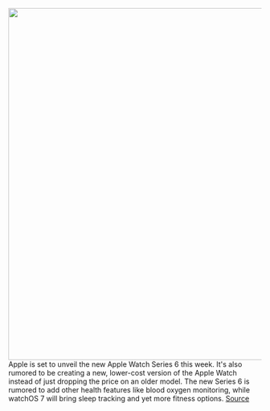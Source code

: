 <img src='https://cdn.vox-cdn.com/thumbor/VqQs569pmOR0qrh9cwk6f5TgMDY=/0x0:2040x1360/1200x800/filters:focal(857x517:1183x843)/cdn.vox-cdn.com/uploads/chorus_image/image/67401777/vpavic_180917_2949_0203.0.jpg' width='700px' /><br/>
Apple is set to unveil the new Apple Watch Series 6 this week. It's also rumored to be creating a new, lower-cost version of the Apple Watch instead of just dropping the price on an older model. The new Series 6 is rumored to add other health features like blood oxygen monitoring, while watchOS 7 will bring sleep tracking and yet more fitness options.
<a href='https://www.theverge.com/2020/9/14/21435659/apple-watch-6-health-siri'> Source <a/>